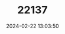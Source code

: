 ---
title: "22137"
category: "Tridacna gigas"
draft: false
date: 2024-02-22 13:03:50
languages:
  English: ["Giant Clam"]
  French: ["Bénitier Géant"]
---